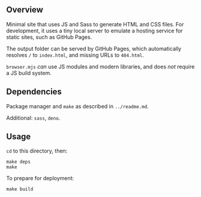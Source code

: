 ## Overview

Minimal site that uses JS and Sass to generate HTML and CSS files. For development, it uses a tiny local server to emulate a hosting service for static sites, such as GitHub Pages.

The output folder can be served by GitHub Pages, which automatically resolves `/` to `index.html`, and missing URLs to `404.html`.

`browser.mjs` _can_ use JS modules and modern libraries, and does _not_ require a JS build system.

## Dependencies

Package manager and `make` as described in `../readme.md`.

Additional: `sass`, `deno`.

## Usage

`cd` to this directory, then:

    make deps
    make

To prepare for deployment:

    make build
